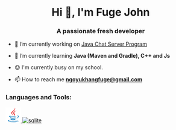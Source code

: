 <h1 align="center">Hi 👋, I'm Fuge John</h1>
<h3 align="center">A passionate fresh developer</h3>

- 🔭 I’m currently working on [Java Chat Server Program](https://github.com/Fuge8766/Java-Chat-Server-Program.git)

- 🌱 I’m currently learning **Java (Maven and Gradle), C++ and Js**

- 😓 I'm currently busy on my school.

- 📫 How to reach me **ngoyukhangfuge@gmail.com**


<h3 align="left">Languages and Tools:</h3>
<p align="left"> <a href="https://www.java.com" target="_blank"> <img src="https://raw.githubusercontent.com/devicons/devicon/master/icons/java/java-original.svg" alt="java" width="40" height="40"/> </a> <a href="https://www.sqlite.org/" target="_blank"> <img src="https://www.vectorlogo.zone/logos/sqlite/sqlite-icon.svg" alt="sqlite" width="40" height="40"/> </a> </p>

